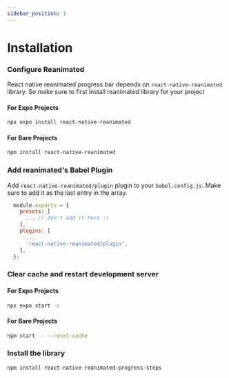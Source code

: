```yaml
---
sidebar_position: 1
---
```


# Installation

### Configure Reanimated

React native reanimated progress bar depends on `react-native-reanimated` library.
So make sure to first install reanimated library for your project

#### For Expo Projects

```bash
npx expo install react-native-reanimated
```

#### For Bare Projects

```bash
npm install react-native-reanimated
```

### Add reanimated's Babel Plugin

Add `react-native-reanimated/plugin` plugin to your `babel.config.js`. Make sure to add it as the last entry in the array.

```js
  module.exports = {
    presets: [
      ... // don't add it here :)
    ],
    plugins: [
      ...
      'react-native-reanimated/plugin',
    ],
  };

```

### Clear cache and restart development server

#### For Expo Projects

```bash
npx expo start -c
```

#### For Bare Projects

```bash
npm start -- --reset-cache
```

### Install the library

```bash
npm install react-native-reanimated-progress-steps
```
